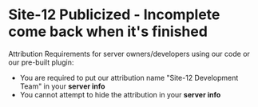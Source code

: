 # Site-12 Publicized - Incomplete come back when it's finished

Attribution Requirements for server owners/developers using our code or our pre-built plugin:
- You are required to put our attribution name "Site-12 Development Team" in your **server info**
- You cannot attempt to hide the attribution in your **server info**
